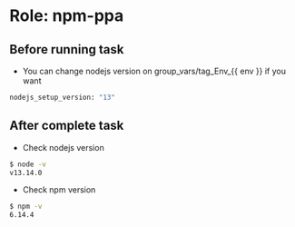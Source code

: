 # Role: npm-ppa

## Before running task

- You can change nodejs version on group_vars/tag_Env_{{ env }} if you want

```bash
nodejs_setup_version: "13"
```

## After complete task

- Check nodejs version

```bash
$ node -v
v13.14.0
```

- Check npm version

```bash
$ npm -v
6.14.4
```
